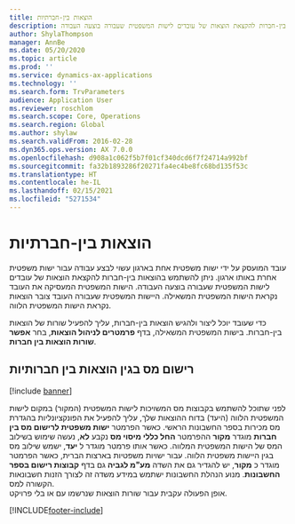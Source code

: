 ```yaml
---
title: הוצאות בין-חברתיות
description: נושא זה מספק מידע על אופן השימוש בהוצאות בין-חברות להקצאת הוצאות של עובדים לישות המשפטית שעבורה בוצעה העבודה.
author: ShylaThompson
manager: AnnBe
ms.date: 05/20/2020
ms.topic: article
ms.prod: ''
ms.service: dynamics-ax-applications
ms.technology: ''
ms.search.form: TrvParameters
audience: Application User
ms.reviewer: roschlom
ms.search.scope: Core, Operations
ms.search.region: Global
ms.author: shylaw
ms.search.validFrom: 2016-02-28
ms.dyn365.ops.version: AX 7.0.0
ms.openlocfilehash: d908a1c062f5b7f01cf340dcd6f7f24714a992bf
ms.sourcegitcommit: fa32b1893286f20271fa4ec4be8fc68bd135f53c
ms.translationtype: HT
ms.contentlocale: he-IL
ms.lasthandoff: 02/15/2021
ms.locfileid: "5271534"
---
```

# <a name="intercompany-expenses"></a>הוצאות בין-חברתיות

עובד המועסק על ידי ישות משפטית אחת בארגון עשוי לבצע עבודה עבור ישות משפטית אחרת באותו ארגון. ניתן להשתמש בהוצאות בין-חברות להקצאת הוצאות של עובדים לישות המשפטית שעבורה בוצעה העבודה. הישות המשפטית המעסיקה את העובד נקראת הישות המשפטית המשאילה. היישות המשפטית שעבורה העובד צובר הוצאות נקראת הישות המשפטית הלווה. 

כדי שעובד יוכל ליצור ולהגיש הוצאות בין-חברות, עליך להפעיל שורות של הוצאות בין-חברות. בישות המשפטית המשאילה, בדף **פרמטרים לניהול הוצאות**, בחר **אפשר שורות הוצאות בין חברות**. 

## <a name="tax-posting-for-intercompany-expenses"></a>רישום מס בגין הוצאות בין חברותיות

[!include [banner](../includes/banner.md)]

לפני שתוכל להשתמש בקבוצות מס המשויכות לישות המשפטית (המקור) במקום לישות המשפטית הלווה (היעד) בדוח ההוצאות שלך, עליך להפעיל את הפונקציונליות בהגדרת מס מכירות בספר החשבונות הראשי. כאשר הפרמטר **ישות משפטית לרישום מס בין חברות** מוגדר **מקור** ההפרמטר **החל כללי מיסוי מס** נקבע **לא**, נעשה שימוש בשילוב המס של הישות המשפטית המלווה. כאשר אותו פרמטר מוגדר ל **יעד**, ישמש שילוב מס בגין היישות משפטית הלווה. עבור ישויות משפטיות בארצות הברית, כאשר הפרמטר מוגדר כ **מקור**, יש להגדיר גם את השדה **מע"מ לגביה** גם בדף **קבוצות רישום בספר החשבונות**. מנוע הנהלת החשבונות ישתמש במידע משדה זה לצורך הזנות חשבונאות הקשורה למס.   
אופן הפעולה עקבית עבור שורות הוצאות שנרשמו עם או בלי פרויקט.  


[!INCLUDE[footer-include](../includes/footer-banner.md)]
